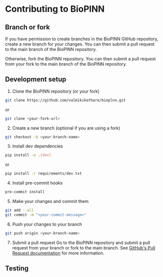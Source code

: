 # Contributing to BioPlNN

## Branch or fork
If you have permission to create branches in the BioPlNN GitHub repository, 
create a new branch for your changes. You can then submit a pull request to the
main branch of the BioPlNN repository.

Otherwise, fork the BioPlNN repository. You can then submit a pull request from
your fork to the main branch of the BioPlNN repository.

## Development setup

1. Clone the BioPlNN repository (or your fork)
```bash
git clone https://github.com/valmikikothare/bioplnn.git
```
or
```bash
git clone <your-fork-url>
```
2. Create a new branch (optional if you are using a fork)
```bash
git checkout -b <your-branch-name>
```
3. Install dev dependencies
```bash
pip install -e .[dev]
```
or
```bash
pip install -r requirements/dev.txt
```
4. Install pre-commit hooks
```bash
pre-commit install
```
5. Make your changes and commit them
```bash
git add --all
git commit -m "<your-commit-message>"
```
6. Push your changes to your branch
```bash
git push origin <your-branch-name>
```
7. Submit a pull request
Go to the BioPlNN repository and submit a pull request from your branch or fork
to the main branch. See [GitHub's Pull Request documentation](https://docs.github.com/en/pull-requests/collaborating-with-pull-requests/proposing-changes-to-your-work-with-pull-requests/creating-a-pull-request) 
for more information.

## Testing

